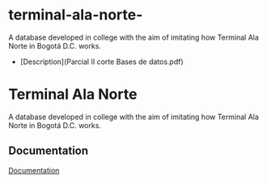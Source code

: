 # terminal-ala-norte-
A database developed in college with the aim of imitating how Terminal Ala Norte in Bogotá D.C. works.
- [Description](Parcial II corte Bases de datos.pdf)
# Terminal Ala Norte

A database developed in college with the aim of imitating how Terminal Ala Norte in Bogotá D.C. works.


## Documentation

[Documentation](https://github.com/rebeca07-pedrozo/Terminal-Ala-Norte-/blob/main/Parcial%20II%20corte%20Bases%20de%20datos.pdf)

